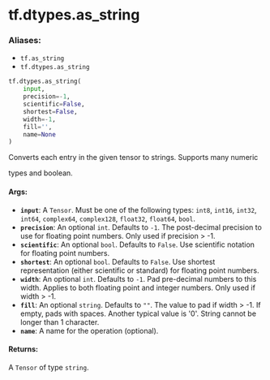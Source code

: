 <div itemscope itemtype="http://developers.google.com/ReferenceObject">
<meta itemprop="name" content="tf.dtypes.as_string" />
<meta itemprop="path" content="Stable" />
</div>

# tf.dtypes.as_string

### Aliases:

* `tf.as_string`
* `tf.dtypes.as_string`

``` python
tf.dtypes.as_string(
    input,
    precision=-1,
    scientific=False,
    shortest=False,
    width=-1,
    fill='',
    name=None
)
```

Converts each entry in the given tensor to strings.  Supports many numeric

types and boolean.

#### Args:

* <b>`input`</b>: A `Tensor`. Must be one of the following types: `int8`, `int16`, `int32`, `int64`, `complex64`, `complex128`, `float32`, `float64`, `bool`.
* <b>`precision`</b>: An optional `int`. Defaults to `-1`.
    The post-decimal precision to use for floating point numbers.
    Only used if precision > -1.
* <b>`scientific`</b>: An optional `bool`. Defaults to `False`.
    Use scientific notation for floating point numbers.
* <b>`shortest`</b>: An optional `bool`. Defaults to `False`.
    Use shortest representation (either scientific or standard) for
    floating point numbers.
* <b>`width`</b>: An optional `int`. Defaults to `-1`.
    Pad pre-decimal numbers to this width.
    Applies to both floating point and integer numbers.
    Only used if width > -1.
* <b>`fill`</b>: An optional `string`. Defaults to `""`.
    The value to pad if width > -1.  If empty, pads with spaces.
    Another typical value is '0'.  String cannot be longer than 1 character.
* <b>`name`</b>: A name for the operation (optional).


#### Returns:

A `Tensor` of type `string`.